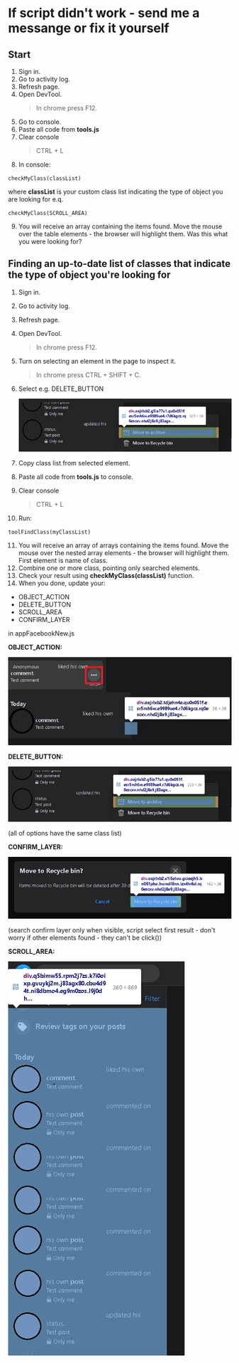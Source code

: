 # If script didn't work - send me a messange or fix it yourself

## Start

1. Sign in.
2. Go to activity log.
3. Refresh page.
4. Open DevTool.
   > In chrome press F12.
5. Go to console.
6. Paste all code from **tools.js**
7. Clear console
   > CTRL + L
8. In console:

```
checkMyClass(classList)
```

where **classList** is your custom class list indicating the type of object you are looking for
e.q.

```
checkMyClass(SCROLL_AREA)

```

9. You will receive an array containing the items found. Move the mouse over the table elements - the browser will highlight them.
   Was this what you were looking for?

## Finding an up-to-date list of classes that indicate the type of object you're looking for

1. Sign in.
2. Go to activity log.
3. Refresh page.
4. Open DevTool.
   > In chrome press F12.
5. Turn on selecting an element in the page to inspect it.
   > In chrome press CTRL + SHIFT + C.
6. Select e.g. DELETE_BUTTON

   ![DELETE_BUTTON](DELETE_BUTTON.jpg)

7. Copy class list from selected element.
8. Paste all code from **tools.js** to console.
9. Clear console
   > CTRL + L
10. Run:

```
toolFindClass(myClassList)

```

11. You will receive an array of arrays containing the items found. Move the mouse over the nested array elements - the browser will highlight them.
    First element is name of class.
12. Combine one or more class, pointing only searched elements.
13. Check your result using **checkMyClass(classList)** function.
14. When you done, update your:

- OBJECT_ACTION
- DELETE_BUTTON
- SCROLL_AREA
- CONFIRM_LAYER

in appFacebookNew.js

**OBJECT_ACTION:**

![OBJECT_ACTION](OBJECT_ACTION.jpg)

**DELETE_BUTTON:**

![DELETE_BUTTON](DELETE_BUTTON.jpg)

(all of options have the same class list)

**CONFIRM_LAYER:**

![CONFIRM_LAYER](CONFIRM_LAYER.jpg)

(search confirm layer only when visible, script select first result - don't worry if other elements found - they can't be click())

**SCROLL_AREA:**

![SCROLL_AREA](SCROLL_AREA.jpg)

